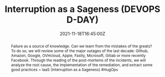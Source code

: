 ---
title: Interruption as a Sageness (DEVOPS D-DAY)

event: DEVOPS D-DAY, 6 edition
event_url: https://www.2021-devops-dday.com/

location: Orange Velodrome
address:
  street: 3 Boulevard Michelet
  city: Marseille
  region: Bouches-du-Rhône
  postcode: '13008'
  country: France

summary: Halloween is over, but which one of DNS or BGP is scarier?
abstract: "Failure as a source of knowledge. Can we learn from the mistakes of the greats?
To do so, we will review some of the major outages of the last decade: Github, Amazon, Google, OVHcloud, Apple, Fastly, Microsoft, Gitlab or more recently Facebook. Through the reading of the post-mortems of the incidents, we will analyze the root cause, the implementation of the remediation, and extract some good practices

~ IaaS (Interruption as a Sageness) #HugOps"

date: "2021-11-18T16:45:00Z"
date_end: "2021-11-18T17:25:00Z"
all_day: false

publishDate: "2021-10-16T00:00:00Z"

authors: [David Aparicio]
tags: [Cloud, SRE]

featured: false

image:
  caption: 'Image credit: [**DEVOPS D-DAY #6**](https://www.2021-devops-dday.com/)'
  focal_point: Right

url_code: ""
url_pdf: ""
url_slides: "talks/DevOpsDDay2021_IaaS.pdf"
url_video: "https://www.youtube.com/watch?v=tll9gsDLuLM"

slides: ""
projects: []
---